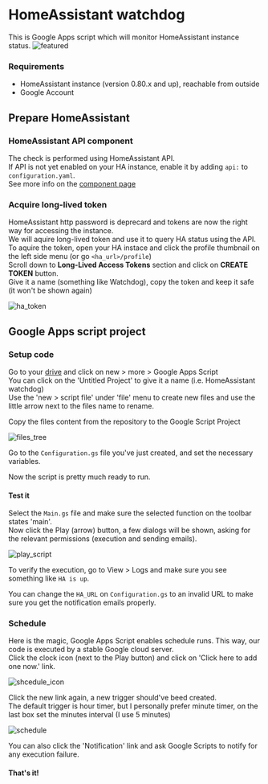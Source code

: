 # HomeAssistant watchdog
This is Google Apps script which will monitor HomeAssistant instance status.
![featured](https://i.imgur.com/J8Pl5gC.png)

### Requirements
* HomeAssistant instance (version 0.80.x and up), reachable from outside
* Google Account

## Prepare HomeAssistant
### HomeAssistant API component
The check is performed using HomeAssistant API.  
If API is not yet enabled on your HA instance, enable it by adding `api:` to `configuration.yaml`.  
See more info on the [component page](https://www.home-assistant.io/components/api/)

### Acquire long-lived token
HomeAssistant http password is deprecard and tokens are now the right way for accessing the instance.  
We will aquire long-lived token and use it to query HA status using the API.  
To aquire the token, open your HA instace and click the profile thumbnail on the left side menu (or go `<ha_url>/profile`)  
Scroll down to __Long-Lived Access Tokens__ section and click on __CREATE TOKEN__ button.  
Give it a name (something like Watchdog), copy the token and keep it safe (it won't be shown again)  

![ha_token](https://i.imgur.com/TGDtgOw.png)

## Google Apps script project
### Setup code
Go to your [drive](https://drive.google.com) and click on new > more > Google Apps Script  
You can click on the 'Untitled Project' to give it a name (i.e. HomeAssistant watchdog)  
Use the 'new > script file' under 'file' menu to create new files and use the little arrow next to the files name to rename.

Copy the files content from the repository to the Google Script Project

![files_tree](https://i.imgur.com/tzYlH9R.png)

Go to the `Configuration.gs` file you've just created, and set the necessary variables.

Now the script is pretty much ready to run.  

#### Test it
Select the `Main.gs` file and make sure the selected function on the toolbar states 'main'.  
Now click the Play (arrow) button, a few dialogs will be shown, asking for the relevant permissions (execution and sending emails).  

![play_script](https://i.imgur.com/nptZaCY.png)

To verify the execution, go to View > Logs and make sure you see something like `HA is up`.

You can change the `HA_URL` on `Configuration.gs` to an invalid URL to make sure you get the notification emails properly.

### Schedule
Here is the magic, Google Apps Script enables schedule runs. This way, our code is executed by a stable Google cloud server.  
Click the clock icon (next to the Play button) and click on 'Click here to add one now.' link.  

![shcedule_icon](https://i.imgur.com/jDeFnBV.png)

Click the new link again, a new trigger should've beed created.  
The default trigger is hour timer, but I personally prefer minute timer, on the last box set the minutes interval (I use 5 minutes)  

![schedule](https://i.imgur.com/q1lqMu7.png)

You can also click the 'Notification' link and ask Google Scripts to notify for any execution failure.

#### That's it!
